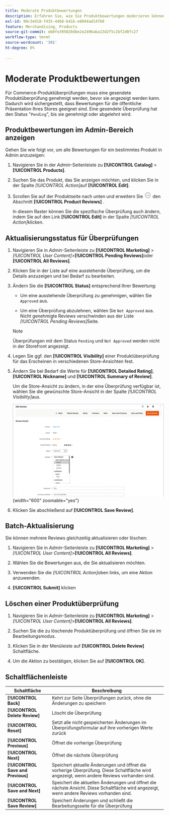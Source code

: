 ```yaml
---
title: Moderate Produktbewertungen
description: Erfahren Sie, wie Sie Produktbewertungen moderieren können, um sicherzustellen, dass die gesendeten Bewertungen für die öffentliche Präsentation Ihres Stores geeignet sind.
exl-id: 90c3e918-f435-4468-b41b-e8044ad14fb0
feature: Merchandising, Products
source-git-commit: eb0fe395020dbe2e2496aba13d2f5c2bf2d0fc27
workflow-type: tm+mt
source-wordcount: '391'
ht-degree: 0%

---
```


# Moderate Produktbewertungen

Für Commerce-Produktüberprüfungen muss eine gesendete Produktüberprüfung genehmigt werden, bevor sie angezeigt werden kann. Dadurch wird sichergestellt, dass Bewertungen für die öffentliche Präsentation Ihres Stores geeignet sind. Eine gesendete Überprüfung hat den Status &quot;`Pending`&quot;, bis sie genehmigt oder abgelehnt wird.

## Produktbewertungen im Admin-Bereich anzeigen

Gehen Sie wie folgt vor, um alle Bewertungen für ein bestimmtes Produkt in Admin anzuzeigen:

1. Navigieren Sie in der _Admin_-Seitenleiste zu **[!UICONTROL Catalog]** > **[!UICONTROL Products]**.

1. Suchen Sie das Produkt, das Sie anzeigen möchten, und klicken Sie in der Spalte _[!UICONTROL Action]_&#x200B;auf **[!UICONTROL Edit]**.

1. Scrollen Sie auf der Produktseite nach unten und erweitern Sie ![Erweiterungsauswahl](../assets/icon-display-expand.png) den Abschnitt **[!UICONTROL Product Reviews]** .

   In diesem Raster können Sie die spezifische Überprüfung auch ändern, indem Sie auf den Link **[!UICONTROL Edit]** in der Spalte _[!UICONTROL Action]_&#x200B;klicken.

## Aktualisierungsstatus für Überprüfungen

1. Navigieren Sie in _Admin_-Seitenleiste zu **[!UICONTROL Marketing]** > _[!UICONTROL User Content]_>**[!UICONTROL Pending Reviews]**&#x200B;oder **[!UICONTROL All Reviews]**.

1. Klicken Sie in der Liste auf eine ausstehende Überprüfung, um die Details anzuzeigen und bei Bedarf zu bearbeiten.

1. Ändern Sie die **[!UICONTROL Status]** entsprechend Ihrer Bewertung:

   - Um eine ausstehende Überprüfung zu genehmigen, wählen Sie `Approved` aus.

   - Um eine Überprüfung abzulehnen, wählen Sie `Not Approved` aus. Nicht genehmigte Reviews verschwinden aus der Liste _[!UICONTROL Pending Reviews]_&#x200B;Seite.

   >[!NOTE]
   >
   >Überprüfungen mit dem Status `Pending` und `Not Approved` werden nicht in der Storefront angezeigt.

1. Legen Sie ggf. den **[!UICONTROL Visibility]** einer Produktüberprüfung für das Erscheinen in verschiedenen Store-Ansichten fest.

1. Ändern Sie bei Bedarf die Werte für **[!UICONTROL Detailed Rating]**, **[!UICONTROL Nickname]** und **[!UICONTROL Summary of Review]**.

   Um die Store-Ansicht zu ändern, in der eine Überprüfung verfügbar ist, wählen Sie die gewünschte Store-Ansicht in der Spalte _[!UICONTROL Visibility]_&#x200B;aus.

   ![Prüfungsseite bearbeiten](./assets/edit-review-page.png){width="600" zoomable="yes"}

1. Klicken Sie abschließend auf **[!UICONTROL Save Review]**.

## Batch-Aktualisierung

Sie können mehrere Reviews gleichzeitig aktualisieren oder löschen:

1. Navigieren Sie in _Admin_-Seitenleiste zu **[!UICONTROL Marketing]** > _[!UICONTROL User Content]_>**[!UICONTROL All Reviews]**.

1. Wählen Sie die Bewertungen aus, die Sie aktualisieren möchten.

1. Verwenden Sie die _[!UICONTROL Action]_&#x200B;oben links, um eine Aktion anzuwenden.

1. **[!UICONTROL Submit]** klicken

## Löschen einer Produktüberprüfung

1. Navigieren Sie in _Admin_-Seitenleiste zu **[!UICONTROL Marketing]** > _[!UICONTROL User Content]_>**[!UICONTROL All Reviews]**.

1. Suchen Sie die zu löschende Produktüberprüfung und öffnen Sie sie im Bearbeitungsmodus.

1. Klicken Sie in der Menüleiste auf **[!UICONTROL Delete Review]** Schaltfläche.

1. Um die Aktion zu bestätigen, klicken Sie auf **[!UICONTROL OK]**.

## Schaltflächenleiste

| Schaltfläche | Beschreibung |
|----------|--------------|
| **[!UICONTROL Back]** | Kehrt zur Seite Überprüfungen zurück, ohne die Änderungen zu speichern |
| **[!UICONTROL Delete Review]** | Löscht die Überprüfung |
| **[!UICONTROL Reset]** | Setzt alle nicht gespeicherten Änderungen im Überprüfungsformular auf ihre vorherigen Werte zurück |
| **[!UICONTROL Previous]** | Öffnet die vorherige Überprüfung |
| **[!UICONTROL Next]** | Öffnet die nächste Überprüfung |
| **[!UICONTROL Save and Previous]** | Speichert aktuelle Änderungen und öffnet die vorherige Überprüfung. Diese Schaltfläche wird angezeigt, wenn andere Reviews vorhanden sind. |
| **[!UICONTROL Save and Next]** | Speichert die aktuellen Änderungen und öffnet die nächste Ansicht. Diese Schaltfläche wird angezeigt, wenn andere Reviews vorhanden sind. |
| **[!UICONTROL Save Review]** | Speichert Änderungen und schließt die Bearbeitungsseite für die Überprüfung |
